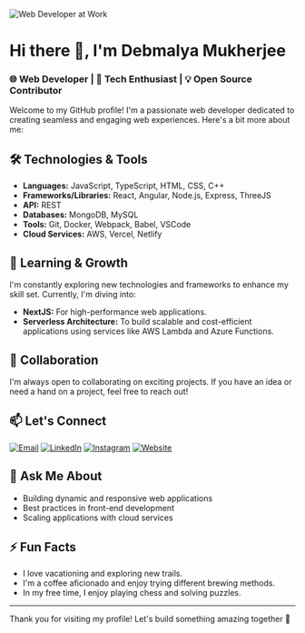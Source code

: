 ![Web Developer at Work](https://media.giphy.com/media/wwg1suUiTbCY8H8vIA/giphy.gif?cid=790b7611al1qnhz7kgc4qi080lkqc6losltaqfrqf512f5vo&ep=v1_gifs_search&rid=giphy.gif&ct=g)

# Hi there 👋, I'm Debmalya Mukherjee

### 🌐 Web Developer | 🚀 Tech Enthusiast | 💡 Open Source Contributor

Welcome to my GitHub profile! I'm a passionate web developer dedicated to creating seamless and engaging web experiences. Here's a bit more about me:

## 🛠️ Technologies & Tools

- **Languages:** JavaScript, TypeScript, HTML, CSS, C++
- **Frameworks/Libraries:** React, Angular, Node.js, Express, ThreeJS
- **API:** REST
- **Databases:** MongoDB, MySQL
- **Tools:** Git, Docker, Webpack, Babel, VSCode
- **Cloud Services:** AWS, Vercel, Netlify


## 🌱 Learning & Growth

I'm constantly exploring new technologies and frameworks to enhance my skill set. Currently, I'm diving into:
- **NextJS:** For high-performance web applications.
- **Serverless Architecture:** To build scalable and cost-efficient applications using services like AWS Lambda and Azure Functions.

## 👯 Collaboration

I'm always open to collaborating on exciting projects. If you have an idea or need a hand on a project, feel free to reach out!

## 📫 Let's Connect

[![Email](https://img.shields.io/badge/Email-D14836?style=for-the-badge&logo=gmail&logoColor=white)](mailto:debmalyamukherjee660@gmail.com)
[![LinkedIn](https://img.shields.io/badge/LinkedIn-0077B5?style=for-the-badge&logo=linkedin&logoColor=white)](https://www.linkedin.com/in/debmalyamukherjee?utm_source=share&utm_campaign=share_via&utm_content=profile&utm_medium=android_app)
[![Instagram](https://img.shields.io/badge/Instagram-E4405F?style=for-the-badge&logo=instagram&logoColor=white)](https://www.instagram.com/debmalya_2003?igsh=MW1wM2VvZjZ3anYxYg==)
[![Website](https://img.shields.io/badge/Website-000000?style=for-the-badge&logo=vercel&logoColor=white)](https://main-portfolio-umber-omega.vercel.app/)

## 💬 Ask Me About

- Building dynamic and responsive web applications
- Best practices in front-end development
- Scaling applications with cloud services

## ⚡ Fun Facts

- I love vacationing and exploring new trails.
- I'm a coffee aficionado and enjoy trying different brewing methods.
- In my free time, I enjoy playing chess and solving puzzles.

---

Thank you for visiting my profile! Let's build something amazing together 🚀
